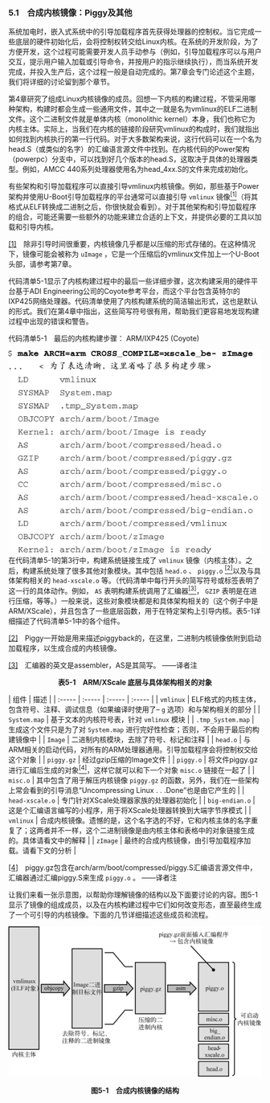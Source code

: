 ### 5.1　合成内核镜像：Piggy及其他

系统加电时，嵌入式系统中的引导加载程序首先获得处理器的控制权。当它完成一些底层的硬件初始化后，会将控制权转交给Linux内核。在系统的开发阶段，为了方便开发，这个过程可能需要开发人员手动参与（例如，引导加载程序可以与用户交互，提示用户输入加载或引导命令，并按用户的指示继续执行），而当系统开发完成，并投入生产后，这个过程一般是自动完成的。第7章会专门论述这个主题，我们将详细的讨论留到那个章节。

第4章研究了组成Linux内核镜像的成员。回想一下内核的构建过程，不管采用哪种架构，构建时都会生成一些通用文件，其中之一就是名为vmlinux的ELF二进制文件。这个二进制文件就是单体内核（monolithic kernel）本身，我们也称它为内核主体。实际上，当我们在内核的链接阶段研究vmlinux的构成时，我们就指出如何找到内核执行的第一行代码。对于大多数架构来说，这行代码可以在一个名为head.S（或类似的名字）的汇编语言源文件中找到。在内核代码的Power架构（powerpc）分支中，可以找到好几个版本的head.S，这取决于具体的处理器类型。例如，AMCC 440系列处理器使用名为head_4xx.S的文件来完成初始化。

有些架构和引导加载程序可以直接引导vmlinux内核镜像。例如，那些基于Power架构并使用U-Boot引导加载程序的平台通常可以直接引导 `vmlinux` 镜像<a class="my_markdown" href="['#anchor051']"><sup class="my_markdown">[1]</sup></a>（将其格式从ELF转换成二进制之后，你很快就会看到）。对于其他架构和引导加载程序的组合，可能还需要一些额外的功能来建立合适的上下文，并提供必要的工具以加载和引导内核。

<a class="my_markdown" href="['#ac051']">[1]</a>　除非引导时间很重要，内核镜像几乎都是以压缩的形式存储的。在这种情况下，镜像可能会被称为 `uImage` ，它是一个压缩后的vmlinux文件加上一个U-Boot头部，请参考第7章。

代码清单5-1显示了内核构建过程中的最后一些详细步骤，这次构建采用的硬件平台基于ADI Engineering公司的Coyote参考平台，而这个平台包含英特尔的IXP425网络处理器。代码清单使用了内核构建系统的简洁输出形式，这也是默认的形式。我们在第4章中指出，这些简写符号很有用，帮助我们更容易地发现构建过程中出现的错误和警告。

代码清单5-1　最后的内核构建步骤： ARM/IXP425 (Coyote)



![58.jpg](../images/58.jpg)
在代码清单5-1的第3行中，构建系统链接生成了 `vmlinux` 镜像（内核主体）。之后，构建系统处理了很多其他对象模块。其中包括 `head.o` 、 `piggy.o` <a class="my_markdown" href="['#anchor052']"><sup class="my_markdown">[2]</sup></a>以及与具体架构相关的 `head-xscale.o` 等。（代码清单中每行开头的简写符号或标签表明了这一行的具体动作。例如， `AS` 表明构建系统调用了汇编器<a href="#anchor053" id="ac053"><sup>[3]</sup></a>， `GZIP` 表明是在进行压缩，等等。）一般来说，这些对象模块都是和具体架构相关的（这个例子中是ARM/XScale），并且包含了一些底层函数，用于在特定架构上引导内核。表5-1详细描述了代码清单5-1中的各个组件。

<a class="my_markdown" href="['#ac052']">[2]</a>　Piggy一开始是用来描述piggyback的，在这里，二进制内核镜像依附到启动加载程序，以生成合成的内核镜像。

<a class="my_markdown" href="['#ac053']">[3]</a>　汇编器的英文是assembler，AS是其简写。 ——译者注

<center class="my_markdown"><b class="my_markdown">表5-1　ARM/XScale 底层与具体架构相关的对象</b></center>

| 组件 | 描述 |
| :-----  | :-----  | :-----  | :-----  |
| `vmlinux` | ELF格式的内核主体，包含符号、注释、调试信息（如果编译时使用了– `g` 选项）和与架构相关的部分 |
| `System.map` | 基于文本的内核符号表，针对 `vmlinux` 模块 |
| `.tmp_System.map` | 生成这个文件只是为了对 `System.map` 进行完好性检查；否则，不会用于最后的构建镜像中 |
| `Image` | 二进制内核模块，去除了符号、标记和注释 |
| `head.o` | 与ARM相关的启动代码，对所有的ARM处理器通用。引导加载程序会将控制权交给这个对象 |
| `piggy.gz` | 经过gzip压缩的Image文件 |
| `piggy.o` | 将文件piggy.gz进行汇编后生成的对象<a class="my_markdown" href="['#anchor054']"><sup class="my_markdown">[4]</sup></a>，这样它就可以和下一个对象 `misc.o` 链接在一起了 |
| `misc.o` | 其中包含了用于解压内核镜像 `piggy.gz` 的函数，另外，我们在一些架构上常会看到的引导消息“Uncompressing Linux . . .Done”也是由它产生的 |
| `head-xscale.o` | 专门针对XScale处理器家族的处理器初始化 |
| `big-endian.o` | 这是个汇编语言编写的小程序，用于将XScale处理器转换到大端字节序模式 |
| `vmlinux` | 合成内核镜像。遗憾的是，这个名字选的不好，它和内核主体的名字重复了；这两者并不一样，这个二进制镜像是由内核主体和表格中的对象链接生成的。具体请看文中的解释 |
| `zImage` | 最终的合成内核镜像，由引导加载程序加载。请看下文的分析 |

<a class="my_markdown" href="['#ac054']">[4]</a>　piggy.gz包含在arch/arm/boot/compressed/piggy.S汇编语言源文件中，汇编器通过汇编piggy.S来生成 `piggy.o` 。 ——译者注

让我们来看一张示意图，以帮助你理解镜像的结构以及下面要讨论的内容。图5-1显示了镜像的组成成员，以及在内核构建过程中它们如何改变形态，直至最终生成了一个可引导的内核镜像。下面的几节详细描述这些成员和流程。

![59.png](../images/59.png)
<center class="my_markdown"><b class="my_markdown">图5-1　合成内核镜像的结构</b></center>

